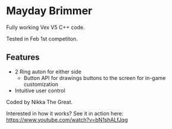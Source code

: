 # Mayday Brimmer
Fully working Vex V5 C++ code. 

Tested in Feb 1st competiton.

## Features
- 2 Ring auton for either side
  - Button API for drawings buttons to the screen for in-game customization
- Intuitive user control

Coded by Nikka The Great.

Interested in how it works? See it in action here:
https://www.youtube.com/watch?v=bN1shALfJqg
